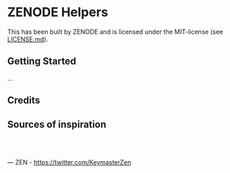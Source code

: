 # ZENODE Helpers

This has been built by ZENODE and is licensed under the MIT-license (see [LICENSE.md](./LICENSE.md)).

## Getting Started

...

## Credits

## Sources of inspiration

  </br>
  </br>

— ZEN - https://twitter.com/KeymasterZen

